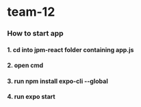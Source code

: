 # team-12

### How to start app

#### 1. cd into jpm-react folder containing app.js
#### 2. open cmd
#### 3. run npm install expo-cli --global
#### 4. run expo start
